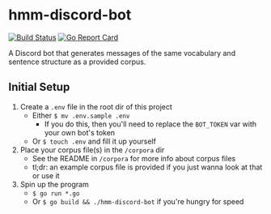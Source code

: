 # hmm-discord-bot

[![Build Status](https://travis-ci.org/nchaloult/hmm-discord-bot.svg?branch=master)](https://travis-ci.org/nchaloult/hmm-discord-bot)
[![Go Report Card](https://goreportcard.com/badge/github.com/nchaloult/hmm-discord-bot)](https://goreportcard.com/report/github.com/nchaloult/hmm-discord-bot)

A Discord bot that generates messages of the same vocabulary and sentence structure as a provided
corpus.

## Initial Setup

1. Create a `.env` file in the root dir of this project
    * Either `$ mv .env.sample .env`
        * If you do this, then you'll need to replace the `BOT_TOKEN` var with your own bot's token
    * Or `$ touch .env` and fill it up yourself
1. Place your corpus file(s) in the `/corpora` dir
    * See the README in `/corpora` for more info about corpus files
    * tl;dr: an example corpus file is provided if you just wanna look at that or use it
1. Spin up the program
    * `$ go run *.go`
    * Or `$ go build && ./hmm-discord-bot` if you're hungry for speed
